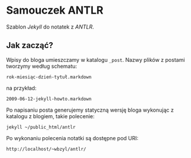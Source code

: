 # Samouczek ANTLR 

Szablon *Jekyll* do notatek z *ANTLR*.


## Jak zacząć?

Wpisy do bloga umieszczamy w katalogu `_post`.
Nazwy plików z postami tworzymy według schematu:

    rok-miesiąc-dzień-tytuł.markdown

na przykład:

    2009-06-12-jekyll-howto.markdown

Po napisaniu posta generujemy statyczną wersję bloga wykonując z
katalogu z blogiem, takie polecenie:

    jekyll ~/public_html/antlr

Po wykonaniu polecenia notatki są dostępne pod URI:

    http://localhost/~wbzyl/antlr/
